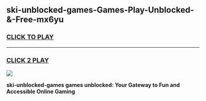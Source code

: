 
## ski-unblocked-games-Games-Play-Unblocked-&-Free-mx6yu
<h3>
<a href="https://premium76.site?title=ski-unblocked-games&ref=24A">CLICK TO PLAY</a></h3>
<hr>

<h3>
<a href="https://premium76.site?title=ski-unblocked-games&ref=24A">CLICK 2 PLAY</a>
  
</h3>

<a href="https://premium76.site?title=ski-unblocked-games&ref=24A"><img src="https://clearcache.store/games.png"></a>


**ski-unblocked-games games unblocked: Your Gateway to Fun and Accessible Online Gaming**

